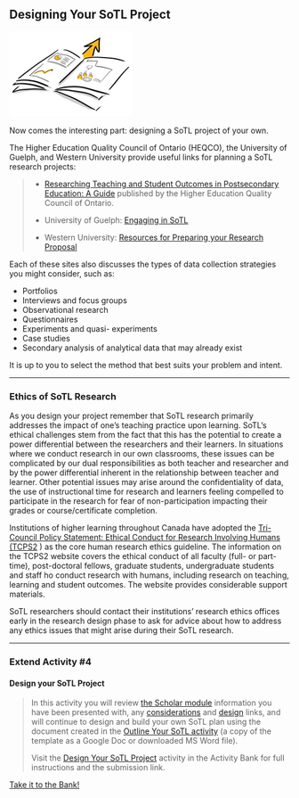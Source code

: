 ## Designing Your SoTL Project

![A Planning notebook opened to show two pages with drawings that could represnet planning a project.](images/scholar-design-project.png)

Now comes the interesting part: designing a SoTL project of your own.

The Higher Education Quality Council of Ontario (HEQCO), the University of Guelph, and Western University provide useful links for planning a SoTL research projects:

> - [Researching Teaching and Student Outcomes in Postsecondary Education: A Guide](http://www.heqco.ca/en-ca/Research/ResPub/Pages/Researching-Teaching-and-Student-Outcomes-in-Postsecondary-Education-A-Guide.aspx) published by the Higher Education Quality Council of Ontario.
> 
> - University of Guelph: [Engaging in SoTL](https://otl.uoguelph.ca/teaching-assessment-resources/sotl-snapshots)
> 
> - Western University: [Resources for Preparing your Research Proposal](https://www.uwo.ca/research/services/preparation.html)

Each of these sites also discusses the types of data collection strategies you might consider, such as:

*   Portfolios
*   Interviews and focus groups
*   Observational research
*   Questionnaires
*   Experiments and quasi- experiments
*   Case studies
*   Secondary analysis of analytical data that may already exist

It is up to you to select the method that best suits your problem and intent.

* * *

### Ethics of SoTL Research

As you design your project remember that SoTL research primarily addresses the impact of one’s teaching practice upon learning. SoTL’s ethical challenges stem from the fact that this has the potential to create a power differential between the researchers and their learners. In situations where we conduct research in our own classrooms, these issues can be complicated by our dual responsibilities as both teacher and researcher and by the power differential inherent in the relationship between teacher and learner. Other potential issues may arise around the confidentiality of data, the use of instructional time for research and learners feeling compelled to participate in the research for fear of non-participation impacting their grades or course/certificate completion.

Institutions of higher learning throughout Canada have adopted the [Tri-Council Policy Statement: Ethical Conduct for Research Involving Humans (TCPS2](https://ethics.gc.ca/eng/policy-politique_tcps2-eptc2_2018.html) ) as the core human research ethics guideline. The information on the TCPS2 website covers the ethical conduct of all faculty (full- or part-time), post-doctoral fellows, graduate students, undergraduate students and staff ho conduct research with humans, including research on teaching, learning and student outcomes. The website provides considerable support materials.

SoTL researchers should contact their institutions’ research ethics offices early in the research design phase to ask for advice about how to address any ethics issues that might arise during their SoTL research.

* * *

### Extend Activity #4
#### Design your SoTL Project
> In this activity you will review [the Scholar module](https://elearn.waikato.ac.nz/course/view.php?id=65256&section=6) information you have been presented with, any [considerations](https://elearn.waikato.ac.nz/mod/book/view.php?id=1624350&chapterid=14959) and [design](https://elearn.waikato.ac.nz/mod/book/view.php?id=1624350&chapterid=14988) links, and will continue to design and build your own SoTL plan using the document created in the [Outline Your SoTL activity](https://elearn.waikato.ac.nz/mod/forum/view.php?id=1649877) (a copy of the template as a Google Doc or downloaded MS Word file).
>
> Visit the [Design Your SoTL Project](https://elearn.waikato.ac.nz/mod/forum/view.php?id=1649921) activity in the Activity Bank for full instructions and the submission link.

[Take it to the Bank!](https://elearn.waikato.ac.nz/mod/forum/view.php?id=1649921 ":class=button")
